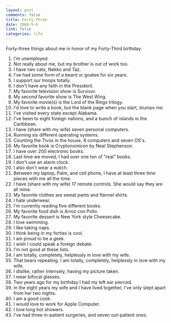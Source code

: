 ```yaml
--- 
layout: post
comments: false
title: Forty-Three
date: 2004-5-6
link: false
categories: life
---
```

Forty-three things about me in honor of my Forty-Third birthday:

1. I'm unemployed.
2. Not really about me, but my brother is out of work too.
3. I have two cats, Nekko and Taz.
4. I've had some form of a beard or goatee for six years.
5. I support our troops totally.
6. I don't have any faith in the President.
7. My favorite television show is Survivor.
8. My second favorite show is The West Wing.
9. My favorite movie(s) is the Lord of the Rings trilogy.
10. I'd love to write a book, but the blank page when you start, stumps me.
11. I've visited every state except Alabama.
12. I've been to eight foreign nations, and a bunch of islands in the Caribbean.
13. I have (share with my wife) seven personal computers.
14. Running six different operating systems.
15. Counting the Tivos in the house, 8 computers and seven OS's.
16. My favorite book is Cryptonomicon by Neal Stephenson.
17. I have over 200 electronic books.
18. Last time we moved, I had over one ton of "real" books.
19. I don't use an alarm clock.
20. I also don't wear a watch.
21. Between my laptop, Palm, and cell phone, I have at least three time pieces with me all the time.
22. I have (share with my wife) 17 remote controls. She would say they are all mine.
23. My favorite clothes are sweat pants and flannel shirts.
24. I hate underwear.
25. I'm currently reading five different books.
26. My favorite food dish is Arroz con Pollo.
27. My favorite dessert is New York style Cheesecake.
28. I love swimming.
29. I like taking naps.
30. I think being in my forties is cool.
31. I am proud to be a geek.
32. I wish I could speak a foreign debate.
33. I'm not good at these lists.
34. I am totally, completely, helplessly in love with my wife.
35. That bears repeating. I am totally, completely, helplessly in love with my wife.
36. I dislike, rather intensely, having my picture taken.
37. I wear bifocal glasses.
38. Two years ago for my birthday I had my left ear pierced.
39. In the eight years my wife and I have lived together, I've only slept apart from her two nights.
40. I am a good cook.
41. I would love to work for Apple Computer.
42. I love long hot showers.
43. I've had three in-patient surgeries, and seven out-patient ones.
